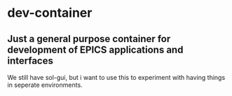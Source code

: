 # dev-container



## Just a general purpose container for development of EPICS applications and interfaces

We still have sol-gui, but i want to use this to experiment with having things in seperate environments.
